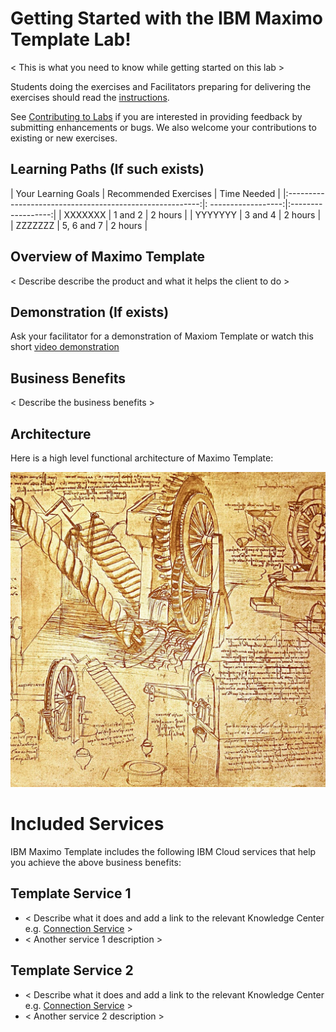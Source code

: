 
# Getting Started with the IBM Maximo Template Lab!

< This is what you need to know while getting started on this lab >
 
Students doing the exercises and Facilitators preparing for delivering the exercises should read the [instructions](../prereqs).

See [Contributing to Labs](../../about) if you are interested in providing feedback by submitting enhancements or bugs.  We also 
welcome your contributions to existing or new exercises. 

## Learning Paths (If such exists)

|  Your Learning Goals                                     | Recommended Exercises    | Time Needed   |
|:--------------------------------------------------------:|: ------------------:|:------------------:|
|  XXXXXXX   | 1 and 2             |     2 hours        |
|  YYYYYYY                | 3 and 4             |     2 hours        |
|  ZZZZZZZ                             | 5, 6 and 7          |     2 hours        |


## Overview of Maximo Template

< Describe describe the product and what it helps the client to do >

##  Demonstration (If exists)

Ask your facilitator for a demonstration of Maxiom Template or watch this short [video demonstration](https://youtu.be/XXXXXX)

## Business Benefits

< Describe the business benefits >

## Architecture

Here is a high level functional architecture of Maximo Template:

![Template Architecture](img/architecture.png)

# Included Services
IBM Maximo Template includes the following IBM Cloud services that help you achieve the above business benefits:

## Template Service 1
* < Describe what it does and add a link to the relevant Knowledge Center e.g. [Connection Service](https://www.ibm.com/support/knowledgecenter/SSQR84_monitor/iot/developing/connect_mon.html) >
* < Another service 1 description >

## Template Service 2
* < Describe what it does and add a link to the relevant Knowledge Center e.g. [Connection Service](https://www.ibm.com/support/knowledgecenter/SSQR84_monitor/iot/developing/connect_mon.html) >
* < Another service 2 description >
